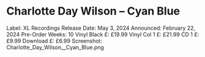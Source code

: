 # Charlotte Day Wilson – Cyan Blue

Label: XL Recordings
Release Date: May 3, 2024
Announced: February 22, 2024
Pre-Order Weeks: 10
Vinyl Black £: £19.99
Vinyl Col 1 £: £21.99
CD 1 £: £9.99
Download £: £6.99
Screenshot: Charlotte_Day_Wilson__Cyan_Blue.png